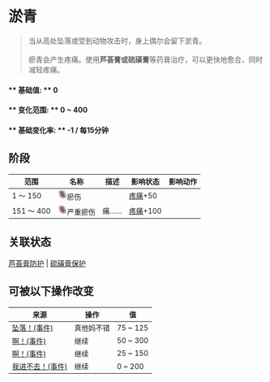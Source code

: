 # 淤青  
> 当从高处坠落或受到动物攻击时，身上偶尔会留下淤青。<br><br>瘀青会产生疼痛。使用<b>芦荟膏或硫磺膏</b>等药膏治疗，可以更快地愈合，同时减轻疼痛。  
  
#### ** 基础值: ** 0   
#### ** 变化范围: ** 0 ~ 400  
#### ** 基础变化率: ** -1 / 每15分钟  
## 阶段  
范围  |  名称  |  描述  |  影响状态  |  影响动作  
----  |  ----  |  ----  |  ----  |  ----  
1 ～ 150  |  <img decoding="async" src="Sprite/Bruise.png" href="a.md" style="max-width:20px;max-height:20px;">瘀伤  |    |  [疼痛](Pain.md)+50  |    
151 ～ 400  |  <img decoding="async" src="Sprite/Bruise.png" href="a.md" style="max-width:20px;max-height:20px;">严重瘀伤  |  痛……  |  [疼痛](Pain.md)+100  |    
## 关联状态  
[芦荟膏防护](AloeVeraGelProtection.md)  |  [硫磺膏保护](BrimstoneGelProtection.md)  
## 可被以下操作改变  
来源  |  操作  |  值  
----  |  ----  |  ----  
[坠落！(事件)](Event_FallBruise.md)  |  真他妈不错  |  75 ~ 125  
[啊！(事件)](Event_MacaqueDenFightBadFailure.md)  |  继续  |  50 ~ 300  
[啊！(事件)](Event_MacaqueDenFightFailedRetreat.md)  |  继续  |  25 ~ 150  
[我进不去！(事件)](Event_MacaqueDenFightFailure.md)  |  继续  |  0 ~ 200  
